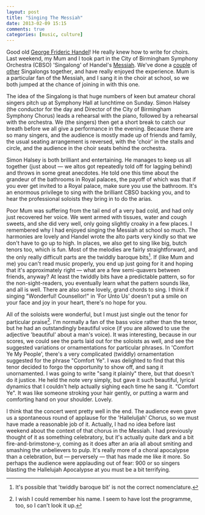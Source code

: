 ```yaml
---
layout: post
title: "Singing The Messiah"
date: 2013-02-09 15:15
comments: true
categories: [music, culture]
---
```


Good old [George Frideric Handel][1]! He really knew how to write for choirs. Last weekend, my Mum and I took part in the City of Birmingham Symphony Orchestra (CBSO) 'Singalong' of Handel's [Messiah][2]. We've done a [couple][3] of [other][4] Singalongs together, and have really enjoyed the experience. Mum is a particular fan of the Messiah, and I sang it in the choir at school, so we both jumped at the chance of joining in with this one.

The idea of the Singalong is that huge numbers of keen but amateur choral singers pitch up at Symphony Hall at lunchtime on Sunday. Simon Halsey (the conductor for the day and Director of the City of Birmingham Symphony Chorus) leads a rehearsal with the piano, followed by a rehearsal with the orchestra. We (the singers) then get a short break to catch our breath before we all give a performance in the evening. Because there are so many singers, and the audience is mostly made up of friends and family, the usual seating arrangement is reversed, with the 'choir' in the stalls and circle, and the audience in the choir seats behind the orchestra.

Simon Halsey is both brilliant and entertaining. He manages to keep us all together (just about &mdash; we altos got repeatedly told off for lagging behind) and throws in some great anecdotes. He told one this time about the grandeur of the bathrooms in Royal palaces, the payoff of which was that if you ever get invited to a Royal palace, make sure you use the bathroom. It's an enormous privilege to sing with the brilliant CBSO backing you, and to hear the professional soloists they bring in to do the arias.

Poor Mum was suffering from the tail end of a very bad cold, and had only just recovered her voice. We went armed with tissues, water and cough sweets, and she did very well, only going slightly croaky in a few places. I remembered why I had enjoyed singing the Messiah at school so much. The harmonies are lovely and Handel wrote the alto parts very kindly so that we don't have to go up to high. In places, we also get to sing like big, butch tenors too, which is fun. Most of the melodies are fairly straightforward, and the only really difficult parts are the twiddly baroque bits[^1]. If (like Mum and me) you can't read music properly, you end up just going for it and hoping that it's approximately right &mdash; what are a few semi-quavers between friends, anyway? At least the twiddly bits have a predictable pattern, so for the non-sight-readers, you eventually learn what the pattern sounds like, and all is well. There are also some lovely, grand chords to sing. I think if singing "Wonderful! Counsellor!" in 'For Unto Us' doesn't put a smile on your face and joy in your heart, there's no hope for you.

All of the soloists were wonderful, but I must just single out the tenor for particular praise[^2]. I'm normally a fan of the bass voice rather than the tenor, but he had an outstandingly beautiful voice (if you are allowed to use the adjective 'beautiful' about a man's voice). It was interesting, because in our scores, we could see the parts laid out for the soloists as well, and see the suggested variations or ornamentations for particular phrases. In 'Comfort Ye My People', there's a very complicated (twiddly) ornamentation suggested for the phrase "Comfort Ye". I was delighted to find that this tenor decided to forgo the opportunity to show off, and sang it unornamented. I was going to write "sang it plainly" there, but that doesn't do it justice. He held the note very simply, but gave it such beautiful, lyrical dynamics that I couldn't help actually sighing each time he sang it. "Comfort Ye". It was like someone stroking your hair gently, or putting a warm and comforting hand on your shoulder. Lovely.

I think that the concert went pretty well in the end. The audience even gave us a spontaneous round of applause for the 'Halleluljah' Chorus, so we must have made a reasonable job of it. Actually, I had no idea before last weekend about the context of that chorus in the Messiah. I had previously thought of it as something celebratory, but it's actually quite dark and a bit fire-and-brimstone-y, coming as it does after an aria all about smiting and smashing the unbelievers to pulp. It's really more of a choral apocalypse than a celebration, but &mdash; perversely &mdash; that has made me like it more. So perhaps the audience were applauding out of fear: 900 or so singers blasting the Hallelujah Apocalypse at you must be a bit terrifying.

[^1]: It's possible that 'twiddly baroque bit' is not the correct nomenclature.
[^2]: I wish I could remember his name. I seem to have lost the programme, too, so I can't look it up.

[1]: https://en.wikipedia.org/wiki/George_Frideric_Handel
[2]: https://en.wikipedia.org/wiki/Messiah_(Handel)
[3]: http://rousette.org.uk/blog/archives/blockbuster-choruses/
[4]: http://rousette.org.uk/blog/archives/riding-the-choral-wave/
